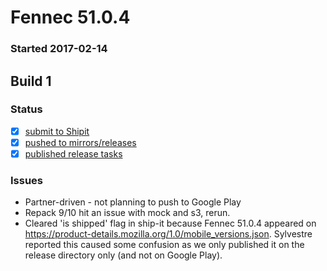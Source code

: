 # Fennec 51.0.4

### Started 2017-02-14

## Build 1

### Status
- [x] [submit to Shipit](https://wiki.mozilla.org/Release:Release_Automation_on_Mercurial:Starting_a_Release#Submit_to_Ship_It)
- [x] [pushed to mirrors/releases](https://wiki.mozilla.org/Release:Release_Automation_on_Mercurial:Updates#Push_to_mirrors)
- [x] [published release tasks](https://wiki.mozilla.org/Release:Release_Automation_on_Mercurial:Updates_through_Shipping#Post-release_tasks)

### Issues
- Partner-driven - not planning to push to Google Play
- Repack 9/10 hit an issue with mock and s3, rerun.
- Cleared 'is shipped' flag in ship-it because Fennec 51.0.4 appeared on https://product-details.mozilla.org/1.0/mobile_versions.json. Sylvestre reported this caused some confusion as we only published it on the release directory only (and not on Google Play).
